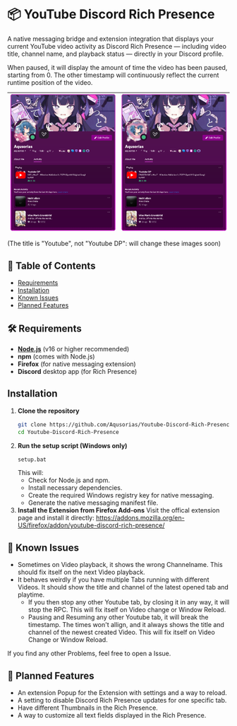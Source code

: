 # 📦 YouTube Discord Rich Presence

A native messaging bridge and extension integration that displays your current YouTube video activity as Discord Rich Presence — including video title, channel name, and playback status — directly in your Discord profile.

When paused, it will display the amount of time the video has been paused, starting from 0. The other timestamp will continuously reflect the current runtime position of the video.


| ![Image 1](example1.png) | ![Image 2](example2.png) |
|:---------------------:|:---------------------|

(The title is "Youtube", not "Youtube DP": will change these images soon)


## 📖 Table of Contents

- [Requirements](#️-requirements)
- [Installation](#installation)
- [Known Issues](#-known-issues)
- [Planned Features](#-planned-features)

## 🛠️ Requirements

- **[Node.js](https://nodejs.org/en)** (v16 or higher recommended)
- **npm** (comes with Node.js)
- **Firefox** (for native messaging extension)
- **Discord** desktop app (for Rich Presence)

## Installation

1. **Clone the repository**
   ```bash
   git clone https://github.com/Aqusorias/Youtube-Discord-Rich-Presence.git
   cd Youtube-Discord-Rich-Presence
   ```
2. **Run the setup script (Windows only)**
    ```bash
    setup.bat
    ```
    This will:
    - Check for Node.js and npm.
    - Install necessary dependencies.
    - Create the required Windows registry key for native messaging.
    - Generate the native messaging manifest file.
3. **Install the Extension from Firefox Add-ons**
Visit the offical extension page and install it directly: https://addons.mozilla.org/en-US/firefox/addon/youtube-discord-rich-presence/


## 🛑 Known Issues

- Sometimes on Video playback, it shows the wrong Channelname. This should fix itself on the next Video playback.
- It behaves weirdly if you have multiple Tabs running with different Videos. It should show the title and channel of the latest opened tab and playtime.
    - If you then stop any other Youtube tab, by closing it in any way, it will stop the RPC. This will fix itself on Video change or Window Reload.
    - Pausing and Resuming any other Youtube tab, it will break the timestamp. The times won't allign, and it always shows the title and channel of the newest created Video. This will fix itself on Video Change or Window Reload.

If you find any other Problems, feel free to open a Issue.


## 📌 Planned Features

- An extension Popup for the Extension with settings and a way to reload.
- A setting to disable Discord Rich Presence updates for one specific tab.
- Have different Thumbnails in the Rich Presence.
- A way to customize all text fields displayed in the Rich Presence.